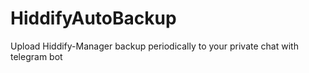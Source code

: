 # HiddifyAutoBackup
Upload Hiddify-Manager backup periodically to your private chat with telegram bot
